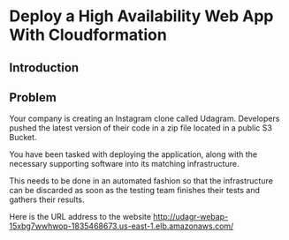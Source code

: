 # Deploy a High Availability Web App With Cloudformation

## Introduction
## Problem
Your company is creating an Instagram clone called Udagram. Developers pushed the latest version of their code in a zip file located in a public S3 Bucket.

You have been tasked with deploying the application, along with the necessary supporting software into its matching infrastructure.

This needs to be done in an automated fashion so that the infrastructure can be discarded as soon as the testing team finishes their tests and gathers their results.

Here is the URL address to the website http://udagr-webap-15xbg7wwhwop-1835468673.us-east-1.elb.amazonaws.com/